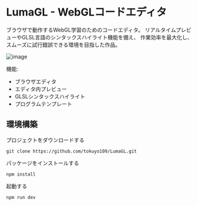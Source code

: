 # LumaGL - WebGLコードエディタ

ブラウザで動作するWebGL学習のためのコードエディタ。
リアルタイムプレビューやGLSL言語のシンタックスハイライト機能を備え、
作業効率を最大化し、スムーズに試行錯誤できる環境を目指した作品。

![image](https://github.com/user-attachments/assets/3637a8c6-d687-47e8-9a0d-3a76323f2d0d)

機能:
- ブラウザエディタ
- エディタ内プレビュー
- GLSLシンタックスハイライト
- プログラムテンプレート

## 環境構築

プロジェクトをダウンロードする
```
git clone https://github.com/tokuyo109/LumaGL.git
```

パッケージをインストールする
```
npm install
```

起動する
```
npm run dev
```
